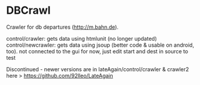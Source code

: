 DBCrawl
===========

Crawler for db departures (http://m.bahn.de).

control/crawler: gets data using htmlunit (no longer updated)  
control/newcrawler: gets data using jsoup (better code & usable on android, too). not connected to the gui for now, just edit start and dest in source to test

Discontinued - newer versions are in lateAgain/control/crawler & crawler2 here > https://github.com/92lleo/LateAgain
